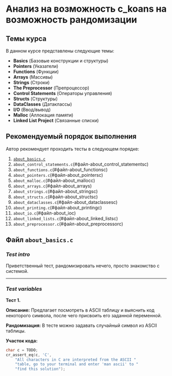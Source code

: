 # Анализ на возможность c_koans на возможность рандомизации

## Темы курса
В данном курсе представлены следующие темы:
- **Basics** (Базовые конструкции и структуры)
- **Pointers** (Указатели)
- **Functions** (Функции)
- **Arrays** (Массивы)
- **Strings** (Строки)
- **The Preprocessor** (Препроцессор)
- **Control Statements** (Операторы управления)
- **Structs** (Структуры)
- **DataClasses** (Датаклассы)
- **I/O** (Ввод/вывод)
- **Malloc** (Аллокация памяти)
- **Linked List Project** (Связанные списки)

## Рекомендуемый порядок выполнения
Автор рекомендует проходить тесты в следующем порядке:

1. [`about_basics.c`](#файл-about_basicsc)
2. `about_control_statements.c`(#файл-about_control_statementsс)
3. `about_functions.c`(#файл-about_functionsс)
4. `about_pointers.c`(#файл-about_pointersс)
5. `about_malloc.c`(#файл-about_mallocс)
6. `about_arrays.c`(#файл-about_arrays)
7. `about_strings.c`(#файл-about_stringsс)
8. `about_structs.c`(#файл-about_structsс)
9. `about_dataclasses.c`(#файл-about_dataclassesс)
10. `about_printing.c`(#файл-about_printingс)
11. `about_io.c`(#файл-about_ioс)
12. `about_linked_lists.c`(#файл-about_linked_listsс)
13. `about_preprocessor.c`(#файл-about_preprocessorс)

## Файл `about_basics.c`

### *Test intro*
Приветственный тест, рандомизировать нечего, просто знакомство с системой.

---

### *Test variables*

**Тест 1.**

**Описание:**
Предлагает посмотреть в ASCII таблицу и выяснить код некоторого символа, после чего присвоить его заданной переменной.

**Рандомизация:**
В тесте можно задавать случайный символ из ASCII таблицы.

**Участок кода:**

```c
char c = TODO;
cr_assert_eq(c, 'C',
    "All characters in C are interpreted from the ASCII "
    "table, go to your terminal and enter 'man ascii' to "
    "find this solution");

